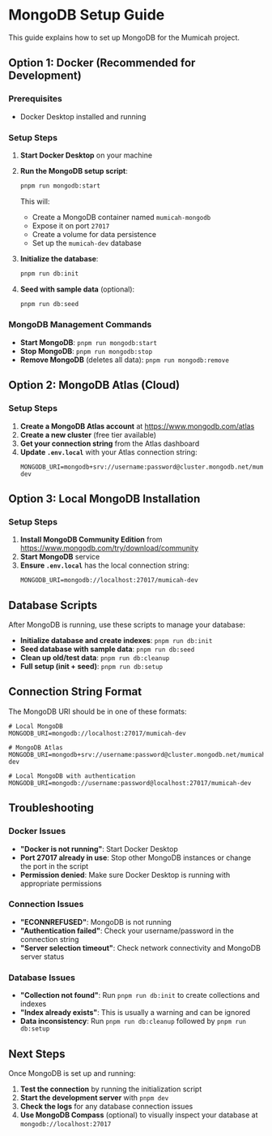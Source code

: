 # MongoDB Setup Guide

This guide explains how to set up MongoDB for the Mumicah project.

## Option 1: Docker (Recommended for Development)

### Prerequisites
- Docker Desktop installed and running

### Setup Steps
1. **Start Docker Desktop** on your machine
2. **Run the MongoDB setup script**:
   ```bash
   pnpm run mongodb:start
   ```
   This will:
   - Create a MongoDB container named `mumicah-mongodb`
   - Expose it on port `27017`
   - Create a volume for data persistence
   - Set up the `mumicah-dev` database

3. **Initialize the database**:
   ```bash
   pnpm run db:init
   ```

4. **Seed with sample data** (optional):
   ```bash
   pnpm run db:seed
   ```

### MongoDB Management Commands
- **Start MongoDB**: `pnpm run mongodb:start`
- **Stop MongoDB**: `pnpm run mongodb:stop`
- **Remove MongoDB** (deletes all data): `pnpm run mongodb:remove`

## Option 2: MongoDB Atlas (Cloud)

### Setup Steps
1. **Create a MongoDB Atlas account** at https://www.mongodb.com/atlas
2. **Create a new cluster** (free tier available)
3. **Get your connection string** from the Atlas dashboard
4. **Update `.env.local`** with your Atlas connection string:
   ```env
   MONGODB_URI=mongodb+srv://username:password@cluster.mongodb.net/mumicah-dev
   ```

## Option 3: Local MongoDB Installation

### Setup Steps
1. **Install MongoDB Community Edition** from https://www.mongodb.com/try/download/community
2. **Start MongoDB** service
3. **Ensure `.env.local`** has the local connection string:
   ```env
   MONGODB_URI=mongodb://localhost:27017/mumicah-dev
   ```

## Database Scripts

After MongoDB is running, use these scripts to manage your database:

- **Initialize database and create indexes**: `pnpm run db:init`
- **Seed database with sample data**: `pnpm run db:seed`
- **Clean up old/test data**: `pnpm run db:cleanup`
- **Full setup (init + seed)**: `pnpm run db:setup`

## Connection String Format

The MongoDB URI should be in one of these formats:

```env
# Local MongoDB
MONGODB_URI=mongodb://localhost:27017/mumicah-dev

# MongoDB Atlas
MONGODB_URI=mongodb+srv://username:password@cluster.mongodb.net/mumicah-dev

# Local MongoDB with authentication
MONGODB_URI=mongodb://username:password@localhost:27017/mumicah-dev
```

## Troubleshooting

### Docker Issues
- **"Docker is not running"**: Start Docker Desktop
- **Port 27017 already in use**: Stop other MongoDB instances or change the port in the script
- **Permission denied**: Make sure Docker Desktop is running with appropriate permissions

### Connection Issues
- **"ECONNREFUSED"**: MongoDB is not running
- **"Authentication failed"**: Check your username/password in the connection string
- **"Server selection timeout"**: Check network connectivity and MongoDB server status

### Database Issues
- **"Collection not found"**: Run `pnpm run db:init` to create collections and indexes
- **"Index already exists"**: This is usually a warning and can be ignored
- **Data inconsistency**: Run `pnpm run db:cleanup` followed by `pnpm run db:setup`

## Next Steps

Once MongoDB is set up and running:

1. **Test the connection** by running the initialization script
2. **Start the development server** with `pnpm dev`
3. **Check the logs** for any database connection issues
4. **Use MongoDB Compass** (optional) to visually inspect your database at `mongodb://localhost:27017`
